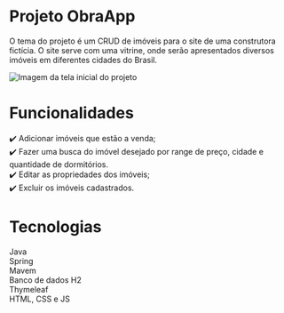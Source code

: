 # Projeto ObraApp

O tema do projeto é um CRUD de imóveis para o site de uma construtora fictícia. O site serve com uma vitrine, onde serão apresentados diversos imóveis em diferentes cidades do Brasil.

![Imagem da tela inicial do projeto](https://user-images.githubusercontent.com/84160206/223740527-fba1925e-4bef-4974-ba5d-0a6e8906299b.png)


# Funcionalidades

:heavy_check_mark: Adicionar imóveis que estão a venda;
 <br>
:heavy_check_mark: Fazer uma busca do imóvel desejado por range de preço, cidade e quantidade de dormitórios.
 <br>
:heavy_check_mark: Editar as propriedades dos imóveis;
 <br>
:heavy_check_mark: Excluir os imóveis cadastrados.

# Tecnologias
Java  <br>
Spring  <br>
Mavem  <br>
Banco de dados H2  <br>
Thymeleaf  <br>
HTML, CSS e JS

